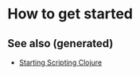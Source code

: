 # How to get started

## See also (generated)

-   [Starting Scripting
    Clojure](./id:25497709-b5d5-4ab5-ba45-d159143e7748)
